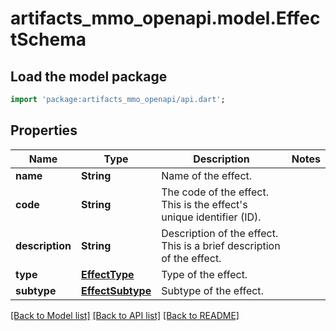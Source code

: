 # artifacts_mmo_openapi.model.EffectSchema

## Load the model package
```dart
import 'package:artifacts_mmo_openapi/api.dart';
```

## Properties
Name | Type | Description | Notes
------------ | ------------- | ------------- | -------------
**name** | **String** | Name of the effect. | 
**code** | **String** | The code of the effect. This is the effect's unique identifier (ID). | 
**description** | **String** | Description of the effect. This is a brief description of the effect. | 
**type** | [**EffectType**](EffectType.md) | Type of the effect. | 
**subtype** | [**EffectSubtype**](EffectSubtype.md) | Subtype of the effect. | 

[[Back to Model list]](../README.md#documentation-for-models) [[Back to API list]](../README.md#documentation-for-api-endpoints) [[Back to README]](../README.md)


